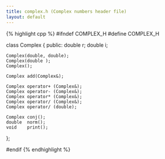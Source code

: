 ```yaml
---
title: complex.h (Complex numbers header file)
layout: default
---
```


{% highlight cpp %}
#ifndef COMPLEX_H
#define COMPLEX_H

class Complex
{
	public:
		double r;
		double i;

	Complex(double, double);
	Complex(double );
	Complex();

	Complex add(Complex&);

	Complex operator+ (Complex&);
	Complex operator- (Complex&);
	Complex operator* (Complex&);
	Complex operator/ (Complex&);
	Complex operator/ (double);

	Complex conj();
	double  norm();
	void    print();

};

#endif
{% endhighlight %}
